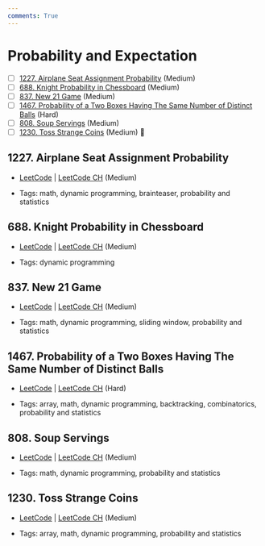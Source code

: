 ```yaml
---
comments: True
---
```


# Probability and Expectation

- [ ] [1227. Airplane Seat Assignment Probability](https://leetcode.cn/problems/airplane-seat-assignment-probability/) (Medium)
- [ ] [688. Knight Probability in Chessboard](https://leetcode.cn/problems/knight-probability-in-chessboard/) (Medium)
- [ ] [837. New 21 Game](https://leetcode.cn/problems/new-21-game/) (Medium)
- [ ] [1467. Probability of a Two Boxes Having The Same Number of Distinct Balls](https://leetcode.cn/problems/probability-of-a-two-boxes-having-the-same-number-of-distinct-balls/) (Hard)
- [ ] [808. Soup Servings](https://leetcode.cn/problems/soup-servings/) (Medium)
- [ ] [1230. Toss Strange Coins](https://leetcode.cn/problems/toss-strange-coins/) (Medium) 👑

## 1227. Airplane Seat Assignment Probability

-   [LeetCode](https://leetcode.com/problems/airplane-seat-assignment-probability/) | [LeetCode CH](https://leetcode.cn/problems/airplane-seat-assignment-probability/) (Medium)

-   Tags: math, dynamic programming, brainteaser, probability and statistics

## 688. Knight Probability in Chessboard

-   [LeetCode](https://leetcode.com/problems/knight-probability-in-chessboard/) | [LeetCode CH](https://leetcode.cn/problems/knight-probability-in-chessboard/) (Medium)

-   Tags: dynamic programming

## 837. New 21 Game

-   [LeetCode](https://leetcode.com/problems/new-21-game/) | [LeetCode CH](https://leetcode.cn/problems/new-21-game/) (Medium)

-   Tags: math, dynamic programming, sliding window, probability and statistics

## 1467. Probability of a Two Boxes Having The Same Number of Distinct Balls

-   [LeetCode](https://leetcode.com/problems/probability-of-a-two-boxes-having-the-same-number-of-distinct-balls/) | [LeetCode CH](https://leetcode.cn/problems/probability-of-a-two-boxes-having-the-same-number-of-distinct-balls/) (Hard)

-   Tags: array, math, dynamic programming, backtracking, combinatorics, probability and statistics

## 808. Soup Servings

-   [LeetCode](https://leetcode.com/problems/soup-servings/) | [LeetCode CH](https://leetcode.cn/problems/soup-servings/) (Medium)

-   Tags: math, dynamic programming, probability and statistics

## 1230. Toss Strange Coins

-   [LeetCode](https://leetcode.com/problems/toss-strange-coins/) | [LeetCode CH](https://leetcode.cn/problems/toss-strange-coins/) (Medium)

-   Tags: array, math, dynamic programming, probability and statistics
